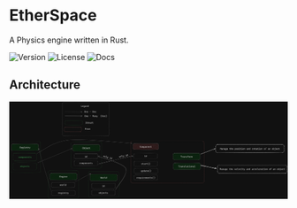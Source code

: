# EtherSpace

A Physics engine written in Rust.

![Version](https://img.shields.io/badge/Version-v0.0-94518f)
![License](https://img.shields.io/badge/License-MIT-blue)
![Docs](https://img.shields.io/badge/Docs-Todo-red)

## Architecture

![Architecture](imgs/architecture_v3.png)

